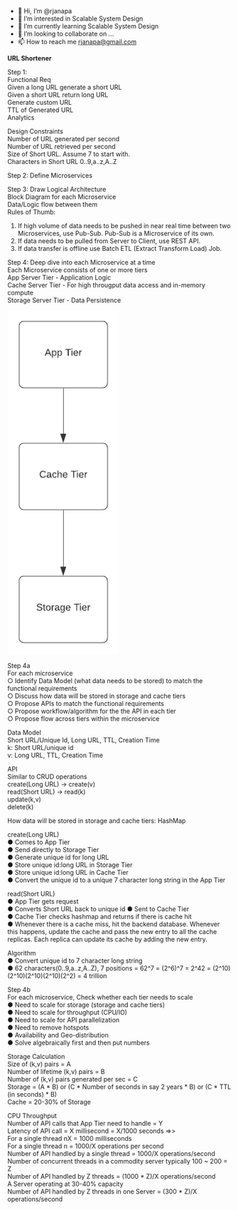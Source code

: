 - 👋 Hi, I’m @rjanapa
- 👀 I’m interested in Scalable System Design
- 🌱 I’m currently learning Scalable System Design
- 💞️ I’m looking to collaborate on ...
- 📫 How to reach me rjanapa@gmail.com

<!---
rjanapa/rjanapa is a ✨ special ✨ repository because its `README.md` (this file) appears on your GitHub profile.
You can click the Preview link to take a look at your changes.
--->

<b>URL Shortener</b><br>

Step 1:<br> 
Functional Req<br>
Given a long URL generate a short URL<br>
Given a short URL return long URL<br>
Generate custom URL<br>
TTL of Generated URL<br>
Analytics<br>

Design Constraints<br>
Number of URL generated per second<br>
Number of URL retrieved per second<br>
Size of Short URL. Assume 7 to start with.<br>
Characters in Short URL 0..9,a..z,A..Z<br>

Step 2: Define Microservices<br>

Step 3: Draw Logical Architecture<br>
Block Diagram for each Microservice<br>
Data/Logic flow between them<br>
Rules of Thumb: <br>
1. If high volume of data needs to be pushed in near real time between two Microservices, use Pub-Sub. Pub-Sub is a Microservice of its own.<br>
2. If data needs to be pulled from Server to Client, use REST API.<br>
3. If data transfer is offline use Batch ETL (Extract Transform Load) Job.<br>

Step 4: Deep dive into each Microservice at a time<br>
Each Microservice consists of one or more tiers<br>
App Server Tier - Application Logic<br>
Cache Server Tier - For high througput data access and in-memory compute<br>
Storage Server Tier - Data Persistence<br>

<img src="https://github.com/rjanapa/rjanapa/blob/main/3-tier-arch-diagram.png" width="250"><br>

Step 4a<br>
For each microservice <br>
○ Identify Data Model (what data needs to be stored) to match the functional requirements<br>
○ Discuss how data will be stored in storage and cache tiers<br>
○ Propose APIs to match the functional requirements<br>
○ Propose workflow/algorithm for the the API in each tier<br>
○ Propose flow across tiers within the microservice<br>

Data Model<br>
Short URL/Unique Id, Long URL, TTL, Creation Time<br>
k: Short URL/unique id<br>
v: Long URL, TTL, Creation Time<br>

API<br> 
Similar to CRUD operations<br>
create(Long URL) -> create(v)<br>
read(Short URL) -> read(k)<br>
update(k,v)<br>
delete(k)<br>

How data will be stored in storage and cache tiers: HashMap<br>

create(Long URL)<br>
● Comes to App Tier<br>
● Send directly to Storage Tier<br>
● Generate unique id for long URL<br>
● Store unique id:long URL in Storage Tier<br>
● Store unique id:long URL in Cache Tier<br>
● Convert the unique id to a unique 7 character long string in the App Tier<br>

read(Short URL)<br>
● App Tier gets request<br>
● Converts Short URL back to unique id
● Sent to Cache Tier<br>
● Cache Tier checks hashmap and returns if there is cache hit<br>
● Whenever there is a cache miss, hit the backend database. Whenever this happens, update the cache and pass the new entry to all the cache replicas. Each replica can update its cache by adding the new entry.

Algorithm<br>
● Convert unique id to 7 character long string<br>
● 62 characters(0..9,a..z,A..Z), 7 positions = 62^7 = (2^6)^7 = 2^42 = (2^10)(2^10)(2^10)(2^10)(2^2) = 4 trillion<br>

Step 4b<br>
For each microservice, Check whether each tier needs to scale<br>
● Need to scale for storage (storage and cache tiers)<br>
● Need to scale for throughput (CPU/IO)<br>
● Need to scale for API parallelization<br>
● Need to remove hotspots<br>
● Availability and Geo-distribution<br>
● Solve algebraically first and then put numbers<br>

Storage Calculation<br>
Size of (k,v) pairs = A<br>
Number of lifetime (k,v) pairs = B<br>
Number of (k,v) pairs generated per sec = C<br>
Storage = (A * B)  or (C * Number of seconds in say 2 years * B) or (C * TTL (in seconds) * B)<br>
Cache = 20-30% of Storage<br>

CPU Throughput<br>
Number of API calls that App Tier need to handle = Y<br>
Latency of API call = X millisecond = X/1000 seconds  =>> <!-- X . . X . . X .. X . . --><br>
For a single thread nX = 1000 milliseconds<br>
For a single thread n = 1000/X operations per second<br>
Number of API handled by a single thread = 1000/X operations/second<br>
Number of concurrent threads in a commodity server typically 100 ~ 200 = Z<br>
Number of API handled by Z threads = (1000 * Z)/X operations/second<br>
A Server operating at 30-40% capacity<br>
Number of API handled by Z threads in one Server = (300 * Z)/X operations/second<br>







